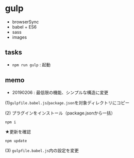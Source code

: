 # gulp

- browserSync
- babel + ES6
- sass
- images


## tasks

- `npm run gulp` : 起動


## memo

- 20190206 : 最低限の機能、シンプルな構造に変更

(1)`gulpfile.babel.js`/`package.json`を対象ディレクトリにコピー

(2) プラグインをインストール（package.jsonから一括）
```
npm i
```

★更新を確認
```
npm update
```

(3) `gulpfile.babel.js`内の設定を変更
